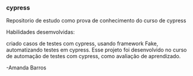 ### cypress
Repositorio de estudo como prova de conhecimento do curso de cypress

Habilidades desemvolvidas:

criado casos de testes com cypress, usando framework Fake, automatizando testes em cypress. Esse projeto foi desenvolvido no curso de automação de testes com cypress, como avaliação de aprendizado.

-Amanda Barros
